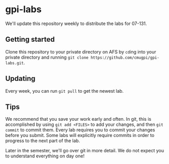 # gpi-labs

We'll update this repository weekly to distribute the labs for 07-131.

## Getting started

Clone this repository to your private directory on AFS by `cd`ing into your private
directory and running `git clone https://github.com/cmugpi/gpi-labs.git`.

## Updating

Every week, you can run `git pull` to get the newest lab.

## Tips

We recommend that you save your work early and often. In git, this is accomplished
by using `git add <FILES>` to add your changes, and then `git commit` to commit
them. Every lab requires you to commit your changes before you submit. Some
labs will explicitly require commits in order to progress to the next part of
the lab.

Later in the semester, we'll go over git in more detail. We do not expect you
to understand everything on day one!
